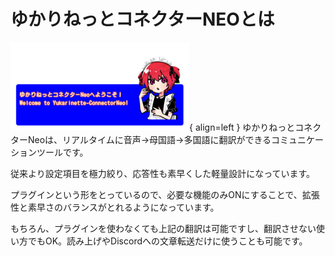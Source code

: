 # ゆかりねっとコネクターNEOとは
![Image title](images/title01.png){ align=left }
ゆかりねっとコネクターNeoは、リアルタイムに音声→母国語→多国語に翻訳ができるコミュニケーションツールです。

従来より設定項目を極力絞り、応答性も素早くした軽量設計になっています。

プラグインという形をとっているので、必要な機能のみONにすることで、拡張性と素早さのバランスがとれるようになっています。

もちろん、プラグインを使わなくても上記の翻訳は可能ですし、翻訳させない使い方でもOK。読み上げやDiscordへの文章転送だけに使うことも可能です。

